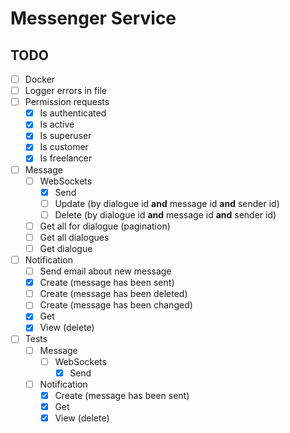 # Messenger Service

## TODO

- [ ] Docker
- [ ] Logger errors in file
- [ ] Permission requests
    - [x] Is authenticated
    - [x] Is active
    - [x] Is superuser
    - [x] Is customer
    - [x] Is freelancer
- [ ] Message
    - [ ] WebSockets
        - [x] Send
        - [ ] Update (by dialogue id **and** message id **and** sender id)
        - [ ] Delete (by dialogue id **and** message id **and** sender id)
    - [ ] Get all for dialogue (pagination)
    - [ ] Get all dialogues
    - [ ] Get dialogue
- [ ] Notification
    - [ ] Send email about new message
    - [x] Create (message has been sent)
    - [ ] Create (message has been deleted)
    - [ ] Create (message has been changed)
    - [x] Get
    - [x] View (delete)
- [ ] Tests
    - [ ] Message
        - [ ] WebSockets
            - [x] Send
    - [ ] Notification
        - [x] Create (message has been sent)
        - [x] Get
        - [x] View (delete)
